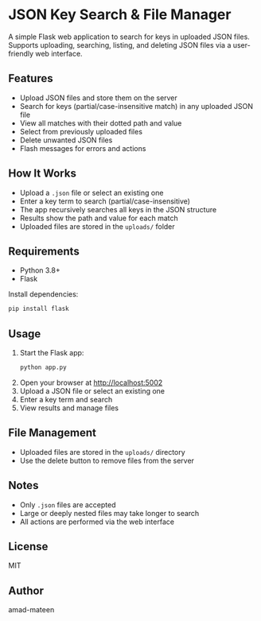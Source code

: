 # JSON Key Search & File Manager

A simple Flask web application to search for keys in uploaded JSON files. Supports uploading, searching, listing, and deleting JSON files via a user-friendly web interface.

## Features
- Upload JSON files and store them on the server
- Search for keys (partial/case-insensitive match) in any uploaded JSON file
- View all matches with their dotted path and value
- Select from previously uploaded files
- Delete unwanted JSON files
- Flash messages for errors and actions

## How It Works
- Upload a `.json` file or select an existing one
- Enter a key term to search (partial/case-insensitive)
- The app recursively searches all keys in the JSON structure
- Results show the path and value for each match
- Uploaded files are stored in the `uploads/` folder

## Requirements
- Python 3.8+
- Flask

Install dependencies:
```bash
pip install flask
```

## Usage
1. Start the Flask app:
    ```bash
    python app.py
    ```
2. Open your browser at [http://localhost:5002](http://localhost:5002)
3. Upload a JSON file or select an existing one
4. Enter a key term and search
5. View results and manage files

## File Management
- Uploaded files are stored in the `uploads/` directory
- Use the delete button to remove files from the server

## Notes
- Only `.json` files are accepted
- Large or deeply nested files may take longer to search
- All actions are performed via the web interface

## License
MIT

## Author
amad-mateen
